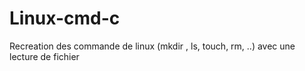 # Linux-cmd-c
Recreation des commande de linux (mkdir , ls, touch, rm, ..) avec une lecture de fichier 
